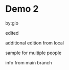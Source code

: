 # Demo 2

by:gio

edited

additional edition from local

sample for multiple people

info from main branch
